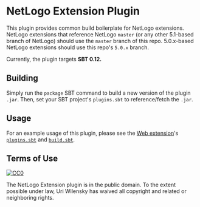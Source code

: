 # NetLogo Extension Plugin

This plugin provides common build boilerplate for NetLogo extensions.  NetLogo extensions that reference NetLogo `master` (or any other 5.1-based branch of NetLogo) should use the `master` branch of this repo.  5.0.x-based NetLogo extensions should use this repo's `5.0.x` branch.

Currently, the plugin targets **SBT 0.12.**

## Building

Simply run the `package` SBT command to build a new version of the plugin `.jar`.  Then, set your SBT project's `plugins.sbt` to reference/fetch the `.jar`.

## Usage

For an example usage of this plugin, please see the [Web extension](https://github.com/NetLogo/Web-Extension/)'s [`plugins.sbt`](https://github.com/NetLogo/Web-Extension/blob/master/project/plugins.sbt) and [`build.sbt`](https://github.com/NetLogo/Web-Extension/blob/master/build.sbt).

## Terms of Use

[![CC0](http://i.creativecommons.org/p/zero/1.0/88x31.png)](http://creativecommons.org/publicdomain/zero/1.0/)

The NetLogo Extension plugin is in the public domain.  To the extent possible under law, Uri Wilensky has waived all copyright and related or neighboring rights.
